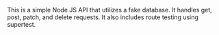 This is a simple Node JS API that utilizes a fake database. It handles get, post, patch, and delete requests. It also includes route testing using supertest.